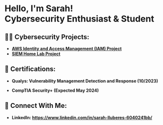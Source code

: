 <h1>Hello, I'm Sarah! <br/><a 
>Cybersecurity Enthusiast & Student</a>


<h2>👨‍💻 Cybersecurity Projects:</h2>

- <b>[AWS Identity and Access Management (IAM) Project](https://github.com/GitSarahL/AWS-Identity-and-Access-Management-IAM-Project) </b>
- <b>[SIEM Home Lab Project](https://github.com/GitSarahL/SIEM-Home-Lab-Project)</b>
  
  
 
<h2>📃 Certifications:</h2>

- <b>Qualys: Vulnerability Management Detection and Response (10/2023)</b>

- <b>CompTIA Security+ (Expected May 2024)</b>
 
<h2>🤳 Connect With Me:</h2>

- <b>LinkedIn: https://www.linkedin.com/in/sarah-lluberes-6040241bb/ </b>


 


<!--
**joshmadakor1/joshmadakor1** is a ✨ _special_ ✨ repository because its `README.md` (this file) appears on your GitHub profile.

Here are some ideas to get you started:

- 🔭 I’m currently working on ...
- 🌱 I’m currently learning ...
- 👯 I’m looking to collaborate on ...
- 🤔 I’m looking for help with ...
- 💬 Ask me about ...
- 📫 How to reach me: ...
- 😄 Pronouns: ...
- ⚡ Fun fact: ...
-->
